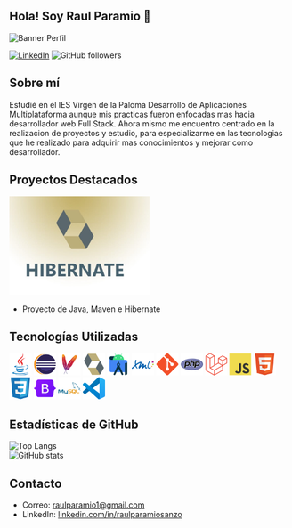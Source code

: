 ## Hola! Soy Raul Paramio 👋
![Banner Perfil](https://github.com/RaulParamio/RaulParamio/blob/main/BannerGitHubRaul.png)

[![LinkedIn](https://img.shields.io/badge/-LinkedIn-blue?style=flat-square&logo=LinkedIn&logoColor=white&link=https://www.linkedin.com/in/raulparamiosanzo/)](https://www.linkedin.com/in/raulparamiosanzo/)
![GitHub followers](https://img.shields.io/github/followers/RaulParamio)

## Sobre mí
Estudié en el IES Virgen de la Paloma Desarrollo de Aplicaciones Multiplataforma aunque mis practicas fueron enfocadas mas hacia desarrollador web Full Stack.
Ahora mismo me encuentro centrado en la realizacion de proyectos y estudio, para especializarme en las tecnologias que he realizado para adquirir mas conocimientos y mejorar como desarrollador.

## Proyectos Destacados
<a href="https://github.com/RaulParamio/Hibernate"><img src="https://github.com/RaulParamio/Hibernate/blob/master/Images/Hibernate_image.jpg" style="height: 50%; width:50%;" /></a>
- Proyecto de Java, Maven e Hibernate

## Tecnologías Utilizadas
<div>
  <img src="https://raw.githubusercontent.com/devicons/devicon/master/icons/java/java-original.svg" width="40"/>
  <img src="https://raw.githubusercontent.com/devicons/devicon/master/icons/eclipse/eclipse-original.svg" width="40"/>
  <img src="https://raw.githubusercontent.com/devicons/devicon/master/icons/maven/maven-original.svg" width="40"/>
  <img src="https://raw.githubusercontent.com/devicons/devicon/master/icons/hibernate/hibernate-original.svg" width="40"/>
  <img src="https://raw.githubusercontent.com/devicons/devicon/master/icons/androidstudio/androidstudio-original.svg" width="40"/>
  <img src="https://raw.githubusercontent.com/devicons/devicon/master/icons/xml/xml-original.svg" width="40"/>
  <img src="https://raw.githubusercontent.com/devicons/devicon/master/icons/git/git-original.svg" width="40"/>
  <img src="https://raw.githubusercontent.com/devicons/devicon/master/icons/php/php-original.svg" width="40"/>
  <img src="https://raw.githubusercontent.com/devicons/devicon/master/icons/laravel/laravel-original.svg" width="40"/>
  <img src="https://raw.githubusercontent.com/devicons/devicon/master/icons/javascript/javascript-original.svg" width="40"/>
  <img src="https://raw.githubusercontent.com/devicons/devicon/master/icons/html5/html5-original.svg" width="40"/>
  <img src="https://raw.githubusercontent.com/devicons/devicon/master/icons/css3/css3-original.svg" width="40"/>
  <img src="https://raw.githubusercontent.com/devicons/devicon/master/icons/bootstrap/bootstrap-original.svg" width="40"/>
  <img src="https://raw.githubusercontent.com/devicons/devicon/master/icons/mysql/mysql-original-wordmark.svg" width="40"/>
  <img src="https://raw.githubusercontent.com/devicons/devicon/master/icons/vscode/vscode-original.svg" width="40"/>
  
</div>

  
## Estadísticas de GitHub

![Top Langs](https://github-readme-stats.vercel.app/api/top-langs/?username=RaulParamio&layout=compact)
<br>
![GitHub stats](https://github-readme-stats.vercel.app/api?username=RaulParamio&show_icons=true)


## Contacto

- Correo: [raulparamio1@gmail.com](mailto:raulparamio1@gmail.com)
- LinkedIn: [linkedin.com/in/raulparamiosanzo](https://www.linkedin.com/in/raulparamiosanzo/)

<!--
**RaulParamio/RaulParamio** is a ✨ _special_ ✨ repository because its `README.md` (this file) appears on your GitHub profile.

Here are some ideas to get you started:

- 🔭 I’m currently working on ...
- 🌱 I’m currently learning ...
- 👯 I’m looking to collaborate on ...
- 🤔 I’m looking for help with ...
- 💬 Ask me about ...
- 📫 How to reach me: ...
- 😄 Pronouns: ...
- ⚡ Fun fact: ...
-->
